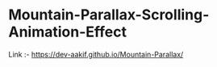 # Mountain-Parallax-Scrolling-Animation-Effect  

Link :- https://dev-aakif.github.io/Mountain-Parallax/
 
